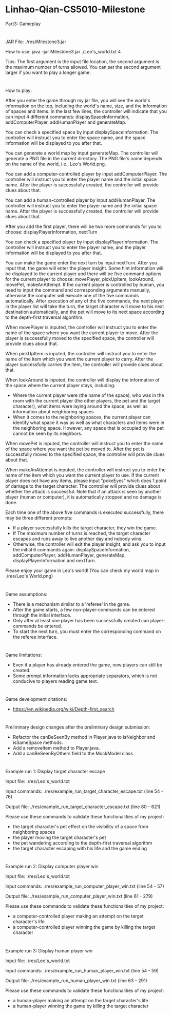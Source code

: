 # Linhao-Qian-CS5010-Milestone

Part3: Gameplay

# 
JAR File: ./res/Milestone3.jar

How to use: java -jar Milestone3.jar ./Leo's_world.txt 4

Tips:
The first argument is the input file location, the second argument is the maximum number of turns allowed.
You can set the second argument larger if you want to play a longer game.

# 
How to play:

After you enter the game through my jar file, you will see the world's information on the top, including the world's name, size, and the information of spaces and items. In the last few lines, the controller will indicate that you can input 4 different commands: displaySpaceInformation, addComputerPlayer, addHumanPlayer and generateMap.

You can check a specified space by input displaySpaceInformation. The controller will instruct you to enter the space name, and the space information will be displayed to you after that.

You can generate a world map by input generateMap. The controller will generate a PNG file in the current directory. The PNG file's name depends on the name of the world, i.e., Leo's World.png.

You can add a computer-controlled player by input addComputerPlayer. The controller will instruct you to enter the player name and the initial space name. After the player is successfully created, the controller will provide clues about that.

You can add a human-controlled player by input addHumanPlayer. The controller will instruct you to enter the player name and the initial space name. After the player is successfully created, the controller will provide clues about that.

After you add the first player, there will be two more commands for you to choose: displayPlayerInformation, nextTurn

You can check a specified player by input displayPlayerInformation. The controller will instruct you to enter the player name, and the player information will be displayed to you after that.

You can make the game enter the next turn by input nextTurn. After you input that, the game will enter the player insight. Some hint information will be displayed to the current player and there will be five command options for the current player to choose: movePlayer, pickUpItem, lookAround, movePet, makeAnAttempt. If the current player is controlled by human, you need to input the command and corresponding arguments manually, otherwise the computer will execute one of the five commands automatically. After execution of any of the five commands, the next player in the player list will take the turn, the target character will move to his next destination automatically, and the pet will move to its next space according to the depth-first traversal algorithm.

When movePlayer is inputed, the controller will instruct you to enter the name of the space where you want the current player to move. After the player is successfully moved to the specified space, the controller will provide clues about that.

When pickUpItem is inputed, the controller will instruct you to enter the name of the item which you want the current player to carry. After the player successfully carries the item, the controller will provide clues about that.

When lookAround is inputed, the controller will display the information of the space where the current player stays, including:
- Where the current player were (the name of the space), who was in the room with the current player (the other players, the pet and the target character), what items were laying around the space, as well as information about neighboring spaces
- When it comes to the neighboring spaces, the current player can identify what space it was as well as what characters and items were in the neighboring space. However, any space that is occupied by the pet cannot be seen by its neighbors.

When movePet is inputed, the controller will instruct you to enter the name of the space where you want the pet be moved to. After the pet is successfully moved to the specified space, the controller will provide clues about that.

When makeAnAttempt is inputed, the controller will instruct you to enter the name of the item which you want the current player to use. If the current player does not have any items, please input "pokeEyes" which does 1 point of damage to the target character. The controller will provide clues about whether the attack is successful. Note that if an attack is seen by another player (human or computer), it is automatically stopped and no damage is done.

Each time one of the above five commands is executed successfully, there may be three different prompts:
- If a player successfully kills the target character, they win the game.
- If The maximum number of turns is reached, the target character escapes and runs away to live another day and nobody wins.
- Otherwise, the controller will exit the player insight, and ask you to input the initial 6 commands again: displaySpaceInformation, addComputerPlayer, addHumanPlayer, generateMap, displayPlayerInformation and nextTurn.

Please enjoy your game in Leo's world! (You can check my world map in ./res/Leo's World.png)

# 
Game assumptions:
- There is a mechanism similar to a 'referee' in the game.
- After the game starts, a few non-player-commands can be entered through the initial interface.
- Only after at least one player has been successfully created can player-commands be entered.
- To start the next turn, you must enter the corresponding command on the referee interface.

# 
Game limitations:
- Even if a player has already entered the game, new players can still be created.
- Some prompt information lacks appropriate separators, which is not conducive to players reading game text.

# 
Game development citations:
- https://en.wikipedia.org/wiki/Depth-first_search

# 
Preliminary design changes after the preliminary design submission:
- Refactor the canBeSeenBy method in Player.java to isNeighbor and isSameSpace methods.
- Add a removeItem method to Player.java.
- Add a canBeSeenByOthers field to the MockModel class.

# 
Example run 1: Display target character escape

Input file: ./res/Leo's_world.txt

Input commands: ./res/example_run_target_character_escape.txt (line 54 - 76)

Output file: ./res/example_run_target_character_escape.txt (line 80 - 621)

Please use these commands to validate these functionalities of my project:
- the target character's pet effect on the visibility of a space from neighboring spaces
- the player moving the target character's pet
- the pet wandering according to the depth-first traversal algorithm
- the target character escaping with his life and the game ending

# 
Example run 2: Display computer player win

Input file: ./res/Leo's_world.txt

Input commands: ./res/example_run_computer_player_win.txt (line 54 - 57)

Output file: ./res/example_run_computer_player_win.txt (line 61 - 279)

Please use these commands to validate these functionalities of my project:
- a computer-controlled player making an attempt on the target character's life
- a computer-controlled player winning the game by killing the target character

# 
Example run 3: Display human player win

Input file: ./res/Leo's_world.txt

Input commands: ./res/example_run_human_player_win.txt (line 54 - 59)

Output file: ./res/example_run_human_player_win.txt (line 63 - 291)

Please use these commands to validate these functionalities of my project:
- a human-player making an attempt on the target character's life
- a human-player winning the game by killing the target character